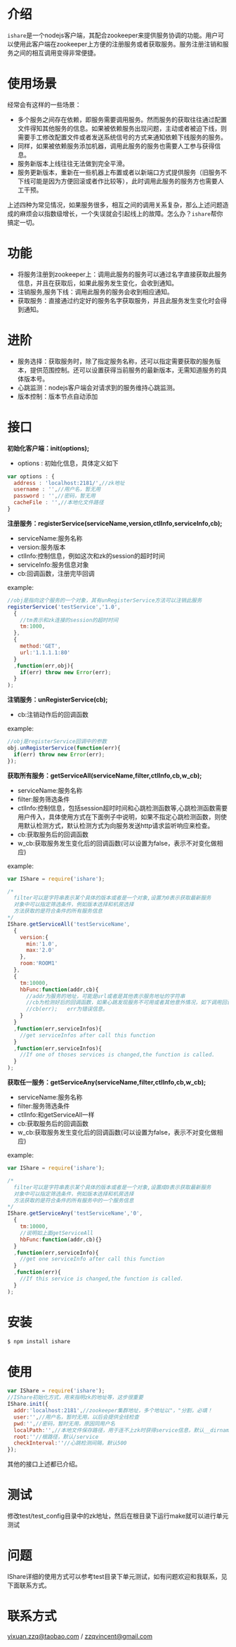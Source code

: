 # 介绍

`ishare`是一个nodejs客户端，其配合zookeeper来提供服务协调的功能。用户可以使用此客户端在zookeeper上方便的注册服务或者获取服务。服务注册注销和服务之间的相互调用变得非常便捷。

# 使用场景

经常会有这样的一些场景：

* 多个服务之间存在依赖，即服务需要调用服务。然而服务的获取往往通过配置文件得知其他服务的信息。如果被依赖服务出现问题，主动或者被迫下线，则需要手工修改配置文件或者发送系统信号的方式来通知依赖下线服务的服务。
* 同样，如果被依赖服务添加机器，调用此服务的服务也需要人工参与获得信息。
* 服务新版本上线往往无法做到完全平滑。
* 服务更新版本，重新在一些机器上布置或者以新端口方式提供服务（旧服务不下线可能是因为方便回滚或者作比较等），此时调用此服务的服务方也需要人工干预。

上述四种为常见情况，如果服务很多，相互之间的调用关系复杂，那么上述问题造成的麻烦会以指数级增长，一个失误就会引起线上的故障。怎么办？`ishare`帮你搞定一切。

# 功能

* 将服务注册到zookeeper上：调用此服务的服务可以通过名字直接获取此服务信息，并且在获取后，如果此服务发生变化，会收到通知。
* 注销服务,服务下线：调用此服务的服务会收到相应通知。
* 获取服务：直接通过约定好的服务名字获取服务，并且此服务发生变化时会得到通知。

# 进阶

* 服务选择：获取服务时，除了指定服务名称，还可以指定需要获取的服务版本，提供范围控制。还可以设置获得当前服务的最新版本，无需知道服务的具体版本号。
* 心跳监测：nodejs客户端会对请求到的服务维持心跳监测。
* 版本控制：版本节点自动添加

# 接口

**初始化客户端：init(options);**

* options : 初始化信息，具体定义如下

```javascript
var options : {
  address : 'localhost:2181/',//zk地址
  username : '',//用户名，暂无用
  password : '',//密码，暂无用
  cacheFile : '',//本地化文件路径
}
```

**注册服务：registerService(serviceName,version,ctlInfo,serviceInfo,cb);**

* serviceName:服务名称
* version:服务版本
* ctlInfo:控制信息，例如这次和zk的session的超时时间
* serviceInfo:服务信息对象
* cb:回调函数，注册完毕回调

example:

```javascript
//obj是指向这个服务的一个对象，其有unRegisterService方法可以注销此服务
registerService('testService','1.0',
  {
    //tm表示和zk连接的session的超时时间
    tm:1000,
  },
  {
    method:'GET',
    url:'1.1.1.1:80'
  }
  ,function(err,obj){
    if(err) throw new Error(err);
  }
);
```

**注销服务：unRegisterService(cb);**

* cb:注销动作后的回调函数

example:

```javascript
//obj是registerService回调中的参数
obj.unRegisterService(function(err){
  if(err) throw new Error(err);
});
```

**获取所有服务：getServiceAll(serviceName,filter,ctlInfo,cb,w_cb);**

* serviceName:服务名称
* filter:服务筛选条件
* ctlInfo:控制信息，包括session超时时间和心跳检测函数等,心跳检测函数需要用户传入，具体使用方式在下面例子中说明，如果不指定心跳检测函数，则使用默认检测方式，默认检测方式为向服务发送http请求监听响应来检查。
* cb:获取服务后的回调函数
* w_cb:获取服务发生变化后的回调函数(可以设置为false，表示不对变化做相应)

example:

```javascript
var IShare = require('ishare');

/*
  filter可以是字符串表示某个具体的版本或者是一个对象,设置为0表示获取最新服务
  对象中可以指定筛选条件，例如版本选择和机房选择
  方法获取的是符合条件的所有服务信息
*/
IShare.getServiceAll('testServiceName',
  {
    version:{
      min:'1.0',
      max:'2.0'
    },
    room:'ROOM1'
  },
  {
    tm:10000,
    hbFunc:function(addr,cb){
      //addr为服务的地址，可能是url或者是其他表示服务地址的字符串
      //cb为检测好后的回调函数，如果心跳发现服务不可用或者其他意外情况，如下调用回调函数：
      //cb(err);   err为错误信息。
    }
  }
  ,function(err,serviceInfos){
    //get serviceInfos after call this function
  }
  ,function(err,serviceInfos){
    //If one of thoses services is changed,the function is called.
  }
);
```

**获取任一服务：getServiceAny(serviceName,filter,ctlInfo,cb,w_cb);**

* serviceName:服务名称
* filter:服务筛选条件
* ctlInfo:和getServiceAll一样
* cb:获取服务后的回调函数
* w_cb:获取服务发生变化后的回调函数(可以设置为false，表示不对变化做相应)

example:

```javascript
var IShare = require('ishare');

/*
  filter可以是字符串表示某个具体的版本或者是一个对象,设置成0表示获取最新服务
  对象中可以指定筛选条件，例如版本选择和机房选择
  方法获取的是符合条件的所有服务中的一个服务信息
*/
IShare.getServiceAny('testServiceName','0',
  {
    tm:10000,
    //说明如上面getServiceAll
    hbFunc:function(addr,cb){}
  }
  ,function(err,serviceInfo){
    //get one serviceInfo after call this function
  }
  ,function(err){
    //If this service is changed,the function is called.
  }
);
```

# 安装
```bash
$ npm install ishare 
```

# 使用
```javascript
var IShare = require('ishare');
//IShare初始化方式，用来指明zk的地址等，这步很重要
IShare.init({
  addr:'localhost:2181',//zookeeper集群地址，多个地址以"，"分割，必填！
  user:'',//用户名，暂时无用，以后会提供全线检查
  pwd:'',//密码，暂时无用，原因同用户名
  localPath:'',//本地文件保存路径，用于连不上zk时获得service信息，默认__dirname+'/.cache'
  root:''//根路径，默认/service
  checkInterval:''//心跳检测间隔，默认500
});
```
其他的接口上述都已介绍。

# 测试
修改test/test_config目录中的zk地址，然后在根目录下运行make就可以进行单元测试

# 问题
IShare详细的使用方式可以参考test目录下单元测试，如有问题欢迎和我联系，见下面联系方式。

# 联系方式
yixuan.zzq@taobao.com / zzqvincent@gmail.com
